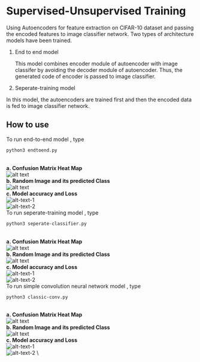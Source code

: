 # Supervised-Unsupervised Training 

Using Autoencoders for feature extraction on CIFAR-10 dataset and passing the encoded features to image classifier network. Two types of architecture models have been trained.

1. End to end model

   This model combines encoder module of autoencoder with image classifer by avoiding the decoder module of autoencoder. Thus, the generated code of encoder is passed to image classifier. 

2. Seperate-training model

In this model, the autoencoders are trained first and then the encoded data is fed to image classifier network.


## How to use

To run end-to-end model , type
```bash
python3 endtoend.py
```
\
**a. Confusion Matrix Heat Map**\
![alt text](https://github.com/Deepak2405/Ridge-i-Assignment/blob/master/images/heatmap_end_to_end.png)
\
**b. Random Image and its predicted Class**\
![alt text](https://github.com/Deepak2405/Ridge-i-Assignment/blob/master/images/sample_output_end_to_end.png)
\
**c. Model accuracy and Loss**\
![alt-text-1](https://github.com/Deepak2405/Ridge-i-Assignment/blob/master/images/accuracy_end_to_end.png "Model Accuracy") \
![alt-text-2](https://github.com/Deepak2405/Ridge-i-Assignment/blob/master/images/loss_end_to_end.png "Model Loss")
\
To run seperate-training model , type
```bash
python3 seperate-classifier.py
```

\
**a. Confusion Matrix Heat Map**\
![alt text](https://github.com/Deepak2405/Ridge-i-Assignment/blob/master/images/heatmap_seperate_classifier.png)
\
**b. Random Image and its predicted Class**\
![alt text](https://github.com/Deepak2405/Ridge-i-Assignment/blob/master/images/sample_output_seperate_classifier.png)
\
**c. Model accuracy and Loss**\
![alt-text-1](https://github.com/Deepak2405/Ridge-i-Assignment/blob/master/images/accuracy_seperate_classifier.png "Model Accuracy") \
![alt-text-2](https://github.com/Deepak2405/Ridge-i-Assignment/blob/master/images/loss_seperate_classifier.png "Model Loss")
\
To run simple convolution neural network model , type
```bash
python3 classic-conv.py
```

\
**a. Confusion Matrix Heat Map**\
![alt text](https://github.com/Deepak2405/Ridge-i-Assignment/blob/master/images/heatmap_classifier.png)
\
**b. Random Image and its predicted Class**\
![alt text](https://github.com/Deepak2405/Ridge-i-Assignment/blob/master/images/sample_output_classic_conv.png)
\
**c. Model accuracy and Loss**\
![alt-text-1](https://github.com/Deepak2405/Ridge-i-Assignment/blob/master/images/accuracy_classifier.png "Model Accuracy") \
![alt-text-2](https://github.com/Deepak2405/Ridge-i-Assignment/blob/master/images/loss_classifier.png "Model Loss")
\



